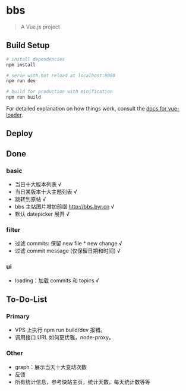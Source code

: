 # bbs

> A Vue.js project

## Build Setup

``` bash
# install dependencies
npm install

# serve with hot reload at localhost:8080
npm run dev

# build for production with minification
npm run build
```

For detailed explanation on how things work, consult the [docs for vue-loader](http://vuejs.github.io/vue-loader).

## Deploy

## Done

### basic

- 当日十大版本列表 √
- 当日某版本十大主题列表 √
- 跳转到原帖 √
- bbs 主站图片增加前缀 http://bbs.byr.cn √
- 默认 datepicker 展开 √

### filter

- 过滤 commits: 保留 new file * new change √
- 过滤 commit message (仅保留日期和时间) √

### ui

- loading：加载 commits 和 topics √

## To-Do-List

### Primary

- VPS 上执行 npm run build/dev 报错。
- 调用接口 URL 如何更优雅，node-proxy。

### Other

- graph：展示当天十大变动次数
- 反馈
- 所有统计信息，参考快站主页，统计天数，每天统计数等等

